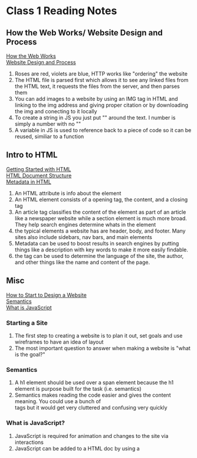 # Class 1 Reading Notes
## How the Web Works/ Website Design and Process
[How the Web Works](https://developer.mozilla.org/en-US/docs/Learn/Getting_started_with_the_web/How_the_Web_works)   
[Website Design and Process](https://developer.mozilla.org/en-US/docs/Learn/Getting_started_with_the_web/What_will_your_website_look_like)
1. Roses are red, violets are blue, HTTP works like "ordering" the website
2. The HTML file is parsed first which allows it to see any linked files from the HTML text, it requests the files from the server, and then parses them
3. You can add images to a website by using an IMG tag in HTML and linking to the img address and giving proper citation or by downloading the img and conecting to it locally
4. To create a string in JS you just put "" around the text. I number is simply a number with no ""
5. A variable in JS is used to reference back to a piece of code so it can be reused, similiar to a function

## Intro to HTML
[Getting Started with HTML](https://developer.mozilla.org/en-US/docs/Learn/HTML/Introduction_to_HTML/Getting_started)       
[HTML Document Structure](https://developer.mozilla.org/en-US/docs/Learn/HTML/Introduction_to_HTML/Document_and_website_structure)      
[Metadata in HTML](https://developer.mozilla.org/en-US/docs/Learn/HTML/Introduction_to_HTML/The_head_metadata_in_HTML)      
1. An HTML attribute is info about the element 
2. An HTML element consists of a opening tag, the content, and a closing tag
3. An article tag classifies the content of the element as part of an article like a newspaper website while a section element is much more broad.  They help search engines determine whats in the element
4. the typical elements a website has are header, body, and footer. Many sites also include sidebars, nav bars, and main elements
5. Metadata can be used to boost results in search engines by putting things like a description with key words to make it more easily findable.
6. the <meta> tag can be used to determine the language of the site, the author, and other things like the name and content of the page. 

## Misc
[How to Start to Design a Website](https://developer.mozilla.org/en-US/docs/Learn/Common_questions/Thinking_before_coding)               
[Semantics](https://developer.mozilla.org/en-US/docs/Glossary/Semantics)             
[What is JavaScript](https://developer.mozilla.org/en-US/docs/Learn/JavaScript/First_steps/What_is_JavaScript)            


### Starting a Site
1. The first step to creating a website is to plan it out, set goals and use wireframes to have an idea of layout
2. The most important question to answer when making a website is "what is the goal?"

### Semantics
1. A h1 element should be used over a span element because the h1 element is purpose built for the task (i.e. semantics)
2. Semantics makes reading the code easier and gives the content meaning. You could use a bunch of <div> tags but it would get very cluttered and confusing very quickly

### What is JavaScript?
1. JavaScript is required for animation and changes to the site via interactions 
2. JavaScript can be added to a HTML doc by using a <script> element or by linking a .js doc with the same element
